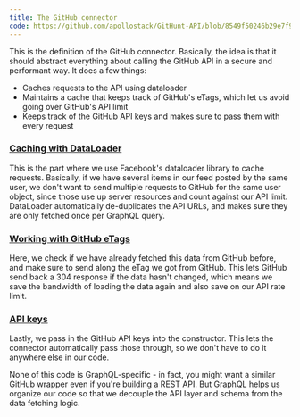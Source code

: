 ```yaml
---
title: The GitHub connector
code: https://github.com/apollostack/GitHunt-API/blob/8549f50246b29e7f999a96ec15406c0a82713321/api/github/connector.js
---
```


This is the definition of the GitHub connector. Basically, the idea is that it should abstract everything about calling the GitHub API in a secure and performant way. It does a few things:

  * Caches requests to the API using dataloader
  * Maintains a cache that keeps track of GitHub's eTags, which let us avoid going over GitHub's API limit
  * Keeps track of the GitHub API keys and makes sure to pass them with every request

<a href="https://github.com/apollostack/GitHunt-API/blob/8549f50246b29e7f999a96ec15406c0a82713321/api/github/connector.js#L20-L26" id="dataloader"><h3>Caching with DataLoader</h3></a>

This is the part where we use Facebook's dataloader library to cache requests. Basically, if we have several items in our feed posted by the same user, we don't want to send multiple requests to GitHub for the same user object, since those use up server resources and count against our API limit. DataLoader automatically de-duplicates the API URLs, and makes sure they are only fetched once per GraphQL query.

<a href="https://github.com/apollostack/GitHunt-API/blob/8549f50246b29e7f999a96ec15406c0a82713321/api/github/connector.js#L45-L63" id="etags"><h3>Working with GitHub eTags</h3></a>

Here, we check if we have already fetched this data from GitHub before, and make sure to send along the eTag we got from GitHub. This lets GitHub send back a 304 response if the data hasn't changed, which means we save the bandwidth of loading the data again and also save on our API rate limit.

<a href="https://github.com/apollostack/GitHunt-API/blob/8549f50246b29e7f999a96ec15406c0a82713321/api/github/connector.js#L10-L12" id="api-keys"><h3>API keys</h3></a>

Lastly, we pass in the GitHub API keys into the constructor. This lets the connector automatically pass those through, so we don't have to do it anywhere else in our code.

None of this code is GraphQL-specific - in fact, you might want a similar GitHub wrapper even if you're building a REST API. But GraphQL helps us organize our code so that we decouple the API layer and schema from the data fetching logic.
